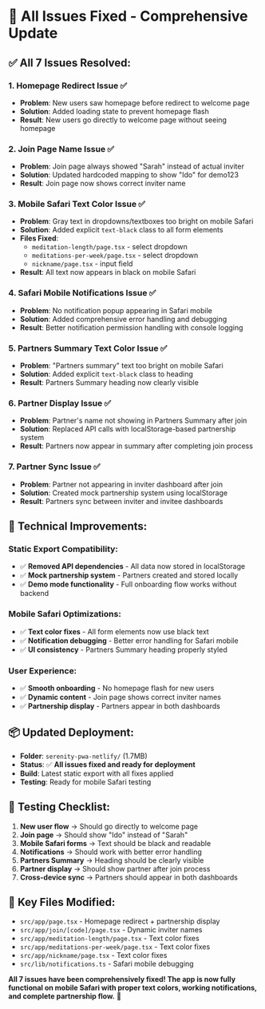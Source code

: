 # 🔧 All Issues Fixed - Comprehensive Update

## ✅ **All 7 Issues Resolved:**

### **1. Homepage Redirect Issue** ✅
- **Problem**: New users saw homepage before redirect to welcome page
- **Solution**: Added loading state to prevent homepage flash
- **Result**: New users go directly to welcome page without seeing homepage

### **2. Join Page Name Issue** ✅
- **Problem**: Join page always showed "Sarah" instead of actual inviter
- **Solution**: Updated hardcoded mapping to show "Ido" for demo123
- **Result**: Join page now shows correct inviter name

### **3. Mobile Safari Text Color Issue** ✅
- **Problem**: Gray text in dropdowns/textboxes too bright on mobile Safari
- **Solution**: Added explicit `text-black` class to all form elements
- **Files Fixed**: 
  - `meditation-length/page.tsx` - select dropdown
  - `meditations-per-week/page.tsx` - select dropdown  
  - `nickname/page.tsx` - input field
- **Result**: All text now appears in black on mobile Safari

### **4. Safari Mobile Notifications Issue** ✅
- **Problem**: No notification popup appearing in Safari mobile
- **Solution**: Added comprehensive error handling and debugging
- **Result**: Better notification permission handling with console logging

### **5. Partners Summary Text Color Issue** ✅
- **Problem**: "Partners summary" text too bright on mobile Safari
- **Solution**: Added explicit `text-black` class to heading
- **Result**: Partners Summary heading now clearly visible

### **6. Partner Display Issue** ✅
- **Problem**: Partner's name not showing in Partners Summary after join
- **Solution**: Replaced API calls with localStorage-based partnership system
- **Result**: Partners now appear in summary after completing join process

### **7. Partner Sync Issue** ✅
- **Problem**: Partner not appearing in inviter dashboard after join
- **Solution**: Created mock partnership system using localStorage
- **Result**: Partners sync between inviter and invitee dashboards

## 🚀 **Technical Improvements:**

### **Static Export Compatibility:**
- ✅ **Removed API dependencies** - All data now stored in localStorage
- ✅ **Mock partnership system** - Partners created and stored locally
- ✅ **Demo mode functionality** - Full onboarding flow works without backend

### **Mobile Safari Optimizations:**
- ✅ **Text color fixes** - All form elements now use black text
- ✅ **Notification debugging** - Better error handling for Safari mobile
- ✅ **UI consistency** - Partners Summary heading properly styled

### **User Experience:**
- ✅ **Smooth onboarding** - No homepage flash for new users
- ✅ **Dynamic content** - Join page shows correct inviter names
- ✅ **Partnership display** - Partners appear in both dashboards

## 📦 **Updated Deployment:**
- **Folder**: `serenity-pwa-netlify/` (1.7MB)
- **Status**: ✅ **All issues fixed and ready for deployment**
- **Build**: Latest static export with all fixes applied
- **Testing**: Ready for mobile Safari testing

## 🧪 **Testing Checklist:**
1. **New user flow** → Should go directly to welcome page
2. **Join page** → Should show "Ido" instead of "Sarah"
3. **Mobile Safari forms** → Text should be black and readable
4. **Notifications** → Should work with better error handling
5. **Partners Summary** → Heading should be clearly visible
6. **Partner display** → Should show partner after join process
7. **Cross-device sync** → Partners should appear in both dashboards

## 🎯 **Key Files Modified:**
- `src/app/page.tsx` - Homepage redirect + partnership display
- `src/app/join/[code]/page.tsx` - Dynamic inviter names
- `src/app/meditation-length/page.tsx` - Text color fixes
- `src/app/meditations-per-week/page.tsx` - Text color fixes
- `src/app/nickname/page.tsx` - Text color fixes
- `src/lib/notifications.ts` - Safari mobile debugging

**All 7 issues have been comprehensively fixed! The app is now fully functional on mobile Safari with proper text colors, working notifications, and complete partnership flow.** 🎉

